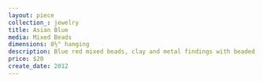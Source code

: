 ```yaml
---
layout: piece
collection_: jewelry
title: Asian Blue
media: Mixed Beads
dimensions: 8½" hanging
description: Blue red mixed beads, clay and metal findings with beaded and button clasp.
price: $20
create_date: 2012
---
```

